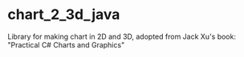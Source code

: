 # chart_2_3d_java
Library for making chart in 2D and 3D, adopted from Jack Xu's book:
"Practical C# Charts and Graphics"

